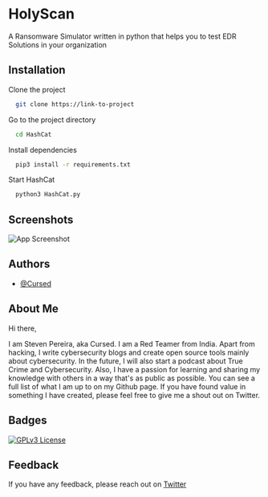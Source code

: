 # HolyScan

A Ransomware Simulator written in python that helps you to test EDR Solutions in your organization

## Installation

Clone the project

```bash
  git clone https://link-to-project
```

Go to the project directory

```bash
  cd HashCat
```

Install dependencies

```bash
  pip3 install -r requirements.txt
```

Start HashCat

```bash
  python3 HashCat.py
```

## Screenshots

![App Screenshot](https://github.com/CursedCancer/HolyScan/blob/main/assets/Main%20Menu.png)

## Authors

- [@Cursed](https://www.github.com/Cursed271)

## About Me

Hi there,

I am Steven Pereira, aka Cursed. I am a Red Teamer from India. Apart from hacking, I write cybersecurity blogs and create open source tools mainly about cybersecurity. In the future, I will also start a podcast about True Crime and Cybersecurity. Also, I have a passion for learning and sharing my knowledge with others in a way that's as public as possible. You can see a full list of what I am up to on my Github page. If you have found value in something I have created, please feel free to give me a shout out on Twitter.

## Badges

[![GPLv3 License](https://img.shields.io/badge/License-GPL%20v3-yellow.svg)](https://opensource.org/licenses/)

## Feedback

If you have any feedback, please reach out on [Twitter](https://twitter.com/StevenP2701)

